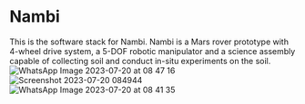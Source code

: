# Nambi
This is the software stack for Nambi. Nambi is a Mars rover prototype with 4-wheel drive system, a 5-DOF robotic manipulator and a science assembly capable of collecting soil and conduct in-situ experiments on the soil.
![WhatsApp Image 2023-07-20 at 08 47 16](https://github.com/spriyansh28/Nambi-mars-rover-prototype/assets/80885325/932b8af9-3b0b-476c-9983-18968bb2f054)![Screenshot 2023-07-20 084944](https://github.com/spriyansh28/Nambi-mars-rover-prototype/assets/80885325/f8b6dd14-7337-460f-9077-7ee8bb10d91b)
![WhatsApp Image 2023-07-20 at 08 41 35](https://github.com/spriyansh28/Nambi-mars-rover-prototype/assets/80885325/995c02c0-b494-4000-80d7-2507bf4c6f37)
